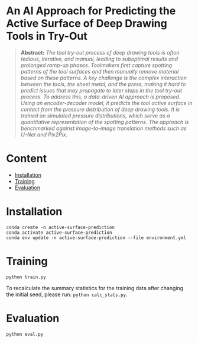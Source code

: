 # An AI Approach for Predicting the Active Surface of Deep Drawing Tools in Try-Out

> **Abstract:**
> *The tool try-out process of deep drawing tools is often tedious, iterative, and manual, leading to suboptimal results and prolonged ramp-up phases. Toolmakers first capture spotting patterns of the tool surfaces and then manually remove material based on these patterns. A key challenge is the complex interaction between the tools, the sheet metal, and the press, making it hard to predict issues that may propagate to later steps in the tool try-out process. To address this, a data-driven AI approach is proposed. Using an encoder-decoder model, it predicts the tool active surface in contact from the pressure distribution of deep drawing tools. It is trained on simulated pressure distributions, which serve as a quantitative representation of the spotting patterns. The approach is benchmarked against image-to-image translation methods such as U-Net and Pix2Pix.*
# Content
- [Installation](#installation)
- [Training](#training)
- [Evaluation](#evaluation)

# Installation

```
conda create -n active-surface-prediction
conda activate active-surface-prediction
conda env update -n active-surface-prediction --file environment.yml
```

# Training

```
python train.py
```
To recalculate the summary statistics for the training data after changing the initial seed, please run: `python calc_stats.py`.

# Evaluation

```
python eval.py
```